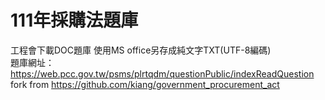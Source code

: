 # 111年採購法題庫 
工程會下載DOC題庫 使用MS office另存成純文字TXT(UTF-8編碼)  
題庫網址：https://web.pcc.gov.tw/psms/plrtqdm/questionPublic/indexReadQuestion  
fork from https://github.com/kiang/government_procurement_act
